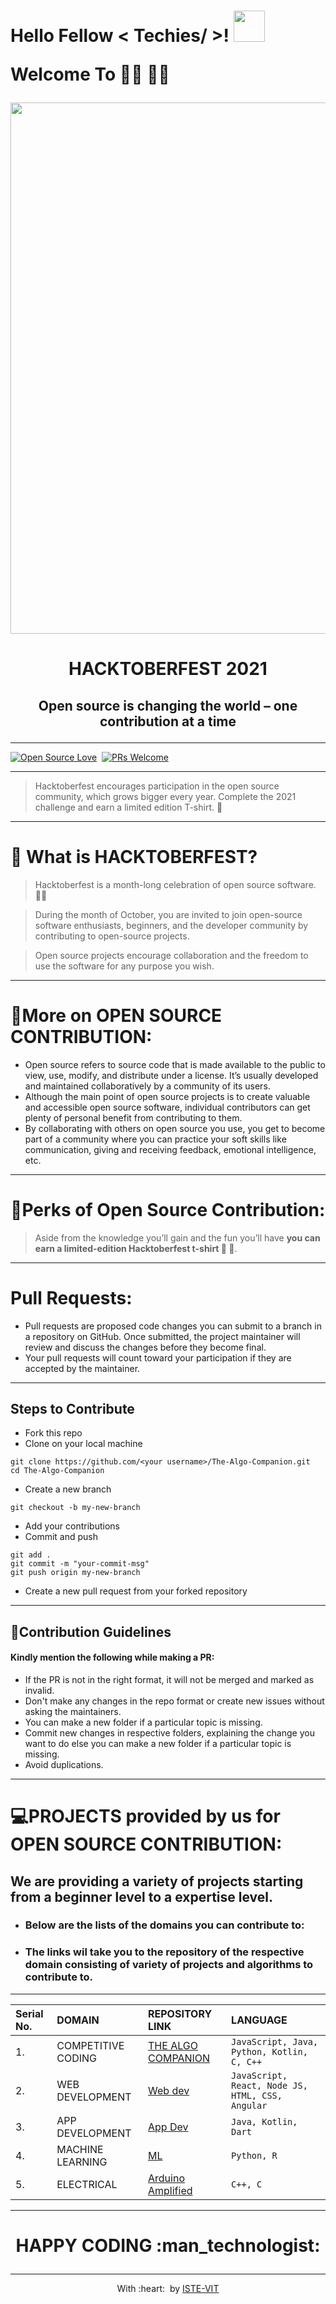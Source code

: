 <h1> Hello Fellow < Techies/ >! <img src = "https://raw.githubusercontent.com/MartinHeinz/MartinHeinz/master/wave.gif" width = 50px>

Welcome To :man_technologist: :woman_technologist:
	</h1>

	
<p align="center"><img src = "https://user-images.githubusercontent.com/77975418/135464314-850bc467-dba8-45dd-9de1-83263581d005.png" width = 850px> </p>
<!-- [![image](https://user-images.githubusercontent.com/77975418/135464314-850bc467-dba8-45dd-9de1-83263581d005.png)](https://hacktoberfest.digitalocean.com/) -->
	<h1> <p align ="center"> HACKTOBERFEST 2021 </p> </h1>
	
	


<h2> <p align ="center"> Open source is changing the world – one contribution at a time </p> </h2>
        
<hr>
        
[![Open Source Love](https://badges.frapsoft.com/os/v1/open-source.svg?v=102)](https://hacktoberfest.digitalocean.com/)&nbsp;
[![PRs Welcome](https://img.shields.io/badge/PRs-welcome-brightgreen.svg?style=flat-square)]()&nbsp;
        
        

<hr>

> Hacktoberfest encourages participation in the open source community, which grows bigger every year. Complete the 2021 challenge and earn a limited edition T-shirt. :tshirt:

<hr>

# :thinking: What is HACKTOBERFEST?


> Hacktoberfest is a month-long celebration of open source software. :man_technologist:

> During the month of October, you are invited to join open-source software enthusiasts, beginners, and the developer community by contributing to open-source projects. 

> Open source projects encourage collaboration and the freedom to use the software for any purpose you wish.
	

	
<hr>

# 🎯More on OPEN SOURCE CONTRIBUTION:

- Open source refers to source code that is made available to the public to view, use, modify, and distribute under a license. It’s usually developed and maintained collaboratively by a community of its users. 
- Although the main point of  open source projects is to create valuable and accessible open source software, individual contributors can get plenty of personal benefit from contributing to them. 
- By collaborating with others on open source you use, you get to become part of a community where you can practice your soft skills like communication, giving and receiving feedback, emotional intelligence, etc. 

<hr>


# :gift:Perks of Open Source Contribution:

> Aside from the knowledge you’ll gain and the fun you’ll have **you can earn a limited-edition Hacktoberfest t-shirt :tshirt: :tshirt:**.

<hr>

# Pull Requests:

- Pull requests are proposed code changes you can submit to a branch in a repository on GitHub. Once submitted, the project maintainer will review and discuss the changes before they become final. 
- Your pull requests will count toward your participation if they are accepted by the maintainer.

<hr>
	
## Steps to Contribute 
- Fork this repo 
- Clone on your local machine 
```terminal
git clone https://github.com/<your username>/The-Algo-Companion.git
cd The-Algo-Companion
```
- Create a new branch 
```terminal
git checkout -b my-new-branch
```
- Add your contributions 
- Commit and push

```terminal
git add .
git commit -m "your-commit-msg"
git push origin my-new-branch
```
- Create a new pull request from your forked repository

	
<hr>
	

## 📃Contribution Guidelines

#### Kindly mention the following while making a PR:
* If the PR is not in the right format, it will not be merged and marked as invalid.
* Don't make any changes in the repo format or create new issues without asking the maintainers.
* You can make a new folder if a particular topic is missing.
* Commit new changes in respective folders, explaining the change you want to do else you can make a new folder if a particular topic is missing.
* Avoid duplications.

	
<hr>
	


# :computer:PROJECTS provided by us for OPEN SOURCE CONTRIBUTION:

<h2> We are providing a variety of projects starting from a beginner level to a expertise level.</h2>

- <h3> Below are the lists of the domains you can contribute to: </h3>

- <h3> The links wil take you to the repository of the respective domain consisting of variety of projects and algorithms to contribute to. </h3>

<hr>

| Serial No. | DOMAIN| REPOSITORY LINK  | LANGUAGE |
|:--|:--|:--|:--|
| 1. | COMPETITIVE CODING | [THE ALGO COMPANION](https://github.com/ISTE-VIT/The-Algo-Companion)  | `JavaScript, Java, Python, Kotlin, C, C++`  |
| 2. | WEB DEVELOPMENT| [Web dev](https://github.com/ISTE-VIT/Projects-Archive/tree/main/WebDev)  | `JavaScript, React, Node JS, HTML, CSS, Angular`  |
| 3. | APP DEVELOPMENT| [App Dev](https://github.com/ISTE-VIT/Projects-Archive/tree/main/AppDev)  | `Java, Kotlin, Dart`  |
| 4. | MACHINE LEARNING| [ML](https://github.com/ISTE-VIT/Projects-Archive/tree/main/Machine%20Learning)  | `Python, R `  |
| 5. | ELECTRICAL | [Arduino Amplified](https://github.com/ISTE-VIT/Arduino_Amplified)  | `C++, C`  |



<!-- <p align="center"><a href="https://istevit.in/" target="_blank"><img src="https://user-images.githubusercontent.com/77975418/135298229-c8dfd604-3732-4423-9db4-a3aad6bf9a0e.png"  alt="ISTE-VIT"></a> </p>-->


<hr>

<h1> <p align ="center"> HAPPY CODING :man_technologist:</p> </h1>

<hr>
<p align="center">
	With :heart: &nbsp;by <a href="https://istevit.in/" target="_blank">ISTE-VIT</a>
</p>
